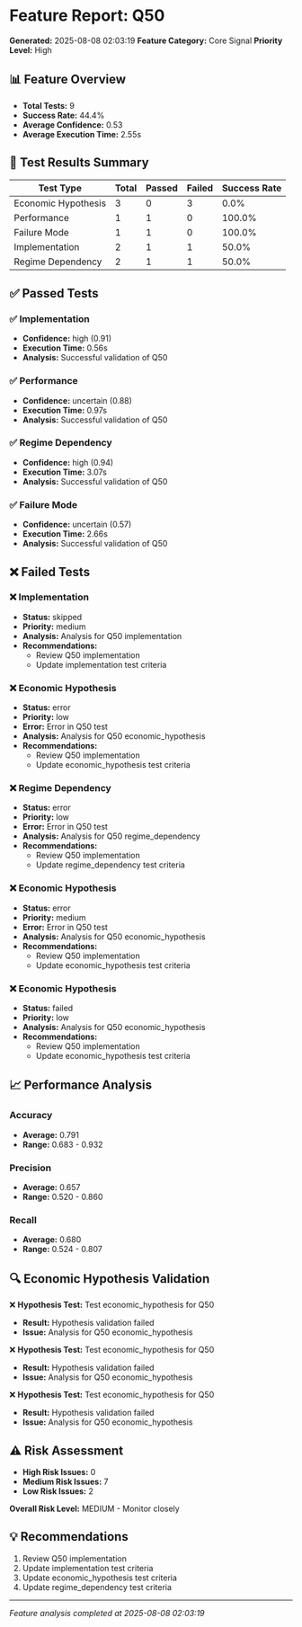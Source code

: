 # Feature Report: Q50

**Generated:** 2025-08-08 02:03:19
**Feature Category:** Core Signal
**Priority Level:** High

## 📊 Feature Overview

- **Total Tests:** 9
- **Success Rate:** 44.4%
- **Average Confidence:** 0.53
- **Average Execution Time:** 2.55s

## 🧪 Test Results Summary

| Test Type | Total | Passed | Failed | Success Rate |
|-----------|-------|--------|--------|--------------|
| Economic Hypothesis | 3 | 0 | 3 | 0.0% |
| Performance | 1 | 1 | 0 | 100.0% |
| Failure Mode | 1 | 1 | 0 | 100.0% |
| Implementation | 2 | 1 | 1 | 50.0% |
| Regime Dependency | 2 | 1 | 1 | 50.0% |

## ✅ Passed Tests

### ✅ Implementation
- **Confidence:** high (0.91)
- **Execution Time:** 0.56s
- **Analysis:** Successful validation of Q50

### ✅ Performance
- **Confidence:** uncertain (0.88)
- **Execution Time:** 0.97s
- **Analysis:** Successful validation of Q50

### ✅ Regime Dependency
- **Confidence:** high (0.94)
- **Execution Time:** 3.07s
- **Analysis:** Successful validation of Q50

### ✅ Failure Mode
- **Confidence:** uncertain (0.57)
- **Execution Time:** 2.66s
- **Analysis:** Successful validation of Q50


## ❌ Failed Tests

### ❌ Implementation
- **Status:** skipped
- **Priority:** medium
- **Analysis:** Analysis for Q50 implementation
- **Recommendations:**
  - Review Q50 implementation
  - Update implementation test criteria

### ❌ Economic Hypothesis
- **Status:** error
- **Priority:** low
- **Error:** Error in Q50 test
- **Analysis:** Analysis for Q50 economic_hypothesis
- **Recommendations:**
  - Review Q50 implementation
  - Update economic_hypothesis test criteria

### ❌ Regime Dependency
- **Status:** error
- **Priority:** low
- **Error:** Error in Q50 test
- **Analysis:** Analysis for Q50 regime_dependency
- **Recommendations:**
  - Review Q50 implementation
  - Update regime_dependency test criteria

### ❌ Economic Hypothesis
- **Status:** error
- **Priority:** medium
- **Error:** Error in Q50 test
- **Analysis:** Analysis for Q50 economic_hypothesis
- **Recommendations:**
  - Review Q50 implementation
  - Update economic_hypothesis test criteria

### ❌ Economic Hypothesis
- **Status:** failed
- **Priority:** low
- **Analysis:** Analysis for Q50 economic_hypothesis
- **Recommendations:**
  - Review Q50 implementation
  - Update economic_hypothesis test criteria


## 📈 Performance Analysis

### Accuracy
- **Average:** 0.791
- **Range:** 0.683 - 0.932

### Precision
- **Average:** 0.657
- **Range:** 0.520 - 0.860

### Recall
- **Average:** 0.680
- **Range:** 0.524 - 0.807


## 🔍 Economic Hypothesis Validation

❌ **Hypothesis Test:** Test economic_hypothesis for Q50
- **Result:** Hypothesis validation failed
- **Issue:** Analysis for Q50 economic_hypothesis

❌ **Hypothesis Test:** Test economic_hypothesis for Q50
- **Result:** Hypothesis validation failed
- **Issue:** Analysis for Q50 economic_hypothesis

❌ **Hypothesis Test:** Test economic_hypothesis for Q50
- **Result:** Hypothesis validation failed
- **Issue:** Analysis for Q50 economic_hypothesis


## ⚠️ Risk Assessment

- **High Risk Issues:** 0
- **Medium Risk Issues:** 7
- **Low Risk Issues:** 2

**Overall Risk Level:** MEDIUM - Monitor closely

## 💡 Recommendations

1. Review Q50 implementation
2. Update implementation test criteria
3. Update economic_hypothesis test criteria
4. Update regime_dependency test criteria

---
*Feature analysis completed at 2025-08-08 02:03:19*
